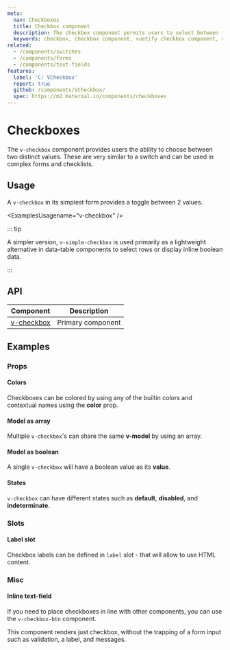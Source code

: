 ```yaml
---
meta:
  nav: Checkboxes
  title: Checkbox component
  description: The checkbox component permits users to select between two values.
  keywords: checkbox, checkbox component, vuetify checkbox component, vue checkbox component
related:
  - /components/switches
  - /components/forms
  - /components/text-fields
features:
  label: 'C: VCheckbox'
  report: true
  github: /components/VCheckbox/
  spec: https://m2.material.io/components/checkboxes
---
```


# Checkboxes

The `v-checkbox` component provides users the ability to choose between two distinct values. These are very similar to a switch and can be used in complex forms and checklists.

<PageFeatures />

## Usage

A `v-checkbox` in its simplest form provides a toggle between 2 values.

<ExamplesUsagename="v-checkbox" />

<PromotedEntry />

::: tip

A simpler version, `v-simple-checkbox` is used primarily as a lightweight alternative in data-table components to select rows or display inline boolean data.

:::

## API

| Component | Description |
| - | - |
| [v-checkbox](/api/v-checkbox/) | Primary component |

<ApiInline hide-links />

## Examples

### Props

#### Colors

Checkboxes can be colored by using any of the builtin colors and contextual names using the **color** prop.

<ExamplesExample file="v-checkbox/prop-colors" />

#### Model as array

Multiple `v-checkbox`'s can share the same **v-model** by using an array.

<ExamplesExample file="v-checkbox/prop-model-as-array" />

#### Model as boolean

A single `v-checkbox` will have a boolean value as its **value**.

<ExamplesExample file="v-checkbox/prop-model-as-boolean" />

#### States

`v-checkbox` can have different states such as **default**, **disabled**, and **indeterminate**.

<ExamplesExample file="v-checkbox/prop-states" />

### Slots

#### Label slot

Checkbox labels can be defined in `label` slot - that will allow to use HTML content.

<ExamplesExample file="v-checkbox/slot-label" />

### Misc

#### Inline text-field

If you need to place checkboxes in line with other components, you can use the `v-checkbox-btn` component.

This component renders just checkbox, without the trapping of a form input such as validation, a label, and messages.

<ExamplesExample file="v-checkbox/misc-inline-textfield" />
